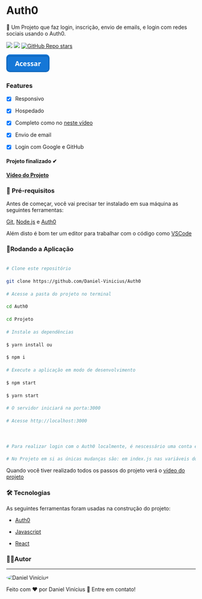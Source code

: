 # Auth0

<p  id="sobre">
🔐 Um Projeto que faz login, inscrição, envio de emails, e login com redes sociais usando o Auth0.

![](https://img.shields.io/badge/license-MIT-green) ![](https://img.shields.io/badge/languege-Portuguese-yellow) [![GitHub Repo stars](https://img.shields.io/github/stars/Daniel-Vinicius/Auth0?style=social)](https://github.com/Daniel-Vinicius/Auth0/stargazers)

[![Acessar](https://github.com/Daniel-Vinicius/My-Money-Frontend/blob/main/.github/acessar.png)](https://auth0-br.vercel.app/)

### Features

- [x] Responsivo

- [x] Hospedado

- [x] Completo como no [neste vídeo](https://www.youtube.com/watch?v=MqczHS3Z2bc)

- [x] Envio de email

- [x] Login com Google e GitHub

<!-- Coloque o status do projeto -->

<h4  align="left">

Projeto finalizado ✔

</h4>

<a href='https://www.youtube.com/embed/AJwheTPxFxI'><h4>Vídeo do Projeto</h6></a>

<!-- Altere os Pré-requisitos -->

### 🛒 Pré-requisitos<a id="pre-requisitos"></a>

Antes de começar, você vai precisar ter instalado em sua máquina as seguintes ferramentas:

[Git](https://git-scm.com/),
[Node.js](https://nodejs.org/pt-br/) e
[Auth0](https://auth0.com/)

Além disto é bom ter um editor para trabalhar com o código como [VSCode](https://code.visualstudio.com/)

### 📀Rodando a Aplicação<a id="rodando"></a>

```bash

# Clone este repositório

git clone https://github.com/Daniel-Vinicius/Auth0

# Acesse a pasta do projeto no terminal

cd Auth0

cd Projeto

# Instale as dependências

$ yarn install ou

$ npm i

# Execute a aplicação em modo de desenvolvimento

$ npm start

$ yarn start

# O servidor iniciará na porta:3000

# Acesse http://localhost:3000



# Para realizar login com o Auth0 localmente, é nescessário uma conta e algumas configurações lá.

# No Projeto em si as únicas mudanças são: em index.js nas variáveis domain e clientId.

```

<p> Quando você tiver realizado todos os passos do projeto verá o <a  href="https://www.youtube.com/embed/AJwheTPxFxI" >vídeo do projeto</a> </p>

<!-- Altere as Tecnologias -->

### 🛠 Tecnologias<a id="tecnologias"></a>

As seguintes ferramentas foram usadas na construção do projeto:

- [Auth0](https://auth0.com/)

- [Javascript](https://developer.mozilla.org/pt-BR/docs/Web/JavaScript)

- [React](https://reactjs.org)

### 👨‍💻Autor <a id="autor"> </a>

---

<a  href="https://github.com/Daniel-Vinicius"  style="text-decoration: none;">

<img  style="border-radius: 50%;"  src="https://avatars0.githubusercontent.com/u/66279500?s=460&u=03d962bd1fda436ca49d4bbfbf2f30bdd566221d&v=4"  width="100px;"  alt="Daniel Vinícius"/>

<br />

<span> Feito com ❤️ por Daniel Vinícius 👋 Entre em contato! </span>

</a>
